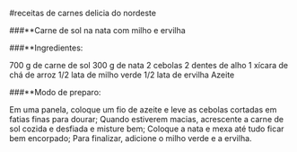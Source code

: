 #receitas de carnes delicia do nordeste

###**Carne de sol na nata com milho e ervilha

###**Ingredientes:

700 g de carne de sol
300 g de nata
2 cebolas
2 dentes de alho
1 xícara de chá de arroz
1/2 lata de milho verde
1/2 lata de ervilha
Azeite

###**Modo de preparo:

Em uma panela, coloque um fio de azeite e leve as cebolas cortadas em fatias finas para dourar;
Quando estiverem macias, acrescente a carne de sol cozida e desfiada e misture bem;
Coloque a nata e mexa até tudo ficar bem encorpado;
Para finalizar, adicione o milho verde e a ervilha.
